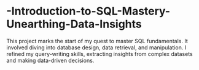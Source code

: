 # -Introduction-to-SQL-Mastery-Unearthing-Data-Insights
This project marks the start of my quest to master SQL fundamentals. It involved diving into database design, data retrieval, and manipulation. I refined my query-writing skills, extracting insights from complex datasets and making data-driven decisions.
